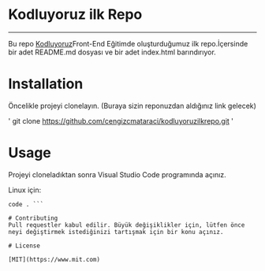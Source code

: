 # Kodluyoruz ilk Repo

---

Bu repo [Kodluyoruz](https://www.kodluyoruz.com)Front-End Eğitimde oluşturduğumuz ilk repo.İçersinde bir adet README.md dosyası ve bir adet index.html barındırıyor.

# Installation

Öncelikle projeyi clonelayın. (Buraya sizin reponuzdan aldığınız link gelecek)

' git clone https://github.com/cengizcmataraci/kodluyoruzilkrepo.git '

# Usage

Projeyi cloneladıktan sonra Visual Studio Code programında açınız.

Linux için:

````cd kodluyoruzilkrepo
code . ```

# Contributing
Pull requestler kabul edilir. Büyük değişiklikler için, lütfen önce neyi değiştirmek istediğinizi tartışmak için bir konu açınız.

# License

[MIT](https://www.mit.com)
````
